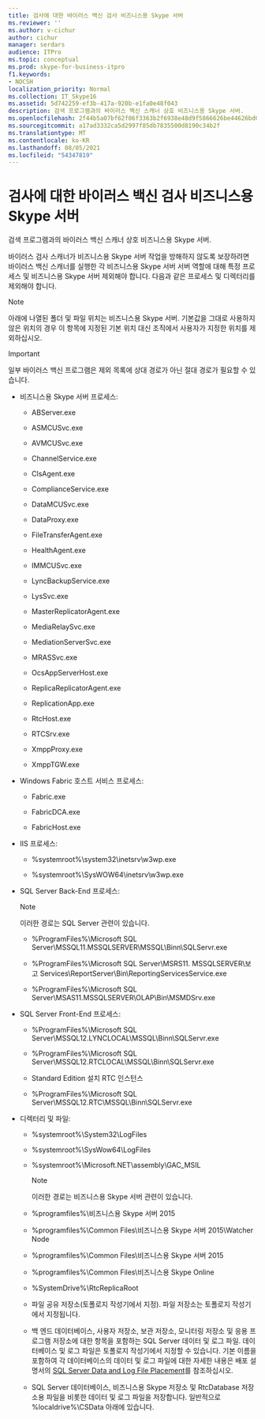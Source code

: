 ```yaml
---
title: 검사에 대한 바이러스 백신 검사 비즈니스용 Skype 서버
ms.reviewer: ''
ms.author: v-cichur
author: cichur
manager: serdars
audience: ITPro
ms.topic: conceptual
ms.prod: skype-for-business-itpro
f1.keywords:
- NOCSH
localization_priority: Normal
ms.collection: IT_Skype16
ms.assetid: 5d742259-ef3b-417a-920b-e1fa0e48f043
description: 검색 프로그램과의 바이러스 백신 스캐너 상호 비즈니스용 Skype 서버.
ms.openlocfilehash: 2f44b5a07bf62f06f3363b2f6938e48d9f5866626be44626bd0bd3cb4cf3a2d3
ms.sourcegitcommit: a17ad3332ca5d2997f85db7835500d8190c34b2f
ms.translationtype: MT
ms.contentlocale: ko-KR
ms.lasthandoff: 08/05/2021
ms.locfileid: "54347819"
---
```

# <a name="antivirus-scanning-exclusions-for-skype-for-business-server"></a>검사에 대한 바이러스 백신 검사 비즈니스용 Skype 서버

검색 프로그램과의 바이러스 백신 스캐너 상호 비즈니스용 Skype 서버.

바이러스 검사 스캐너가 비즈니스용 Skype 서버 작업을 방해하지 않도록 보장하려면 바이러스 백신 스캐너를 실행한 각 비즈니스용 Skype 서버 서버 역할에 대해 특정 프로세스 및 비즈니스용 Skype 서버 제외해야 합니다. 다음과 같은 프로세스 및 디렉터리를 제외해야 합니다.

> [!NOTE]
> 아래에 나열된 폴더 및 파일 위치는 비즈니스용 Skype 서버. 기본값을 그대로 사용하지 않은 위치의 경우 이 항목에 지정된 기본 위치 대신 조직에서 사용자가 지정한 위치를 제외하십시오.

> [!IMPORTANT]
> 일부 바이러스 백신 프로그램은 제외 목록에 상대 경로가 아닌 절대 경로가 필요할 수 있습니다.

- 비즈니스용 Skype 서버 프로세스:

  - ABServer.exe

  - ASMCUSvc.exe

  - AVMCUSvc.exe

  - ChannelService.exe

  - ClsAgent.exe

  - ComplianceService.exe

  - DataMCUSvc.exe

  - DataProxy.exe

  - FileTransferAgent.exe

  - HealthAgent.exe

  - IMMCUSvc.exe
  
  - LyncBackupService.exe

  - LysSvc.exe

  - MasterReplicatorAgent.exe

  - MediaRelaySvc.exe

  - MediationServerSvc.exe

  - MRASSvc.exe

  - OcsAppServerHost.exe

  - ReplicaReplicatorAgent.exe

  - ReplicationApp.exe

  - RtcHost.exe

  - RTCSrv.exe

  - XmppProxy.exe

  - XmppTGW.exe

- Windows Fabric 호스트 서비스 프로세스:

  - Fabric.exe

  - FabricDCA.exe

  - FabricHost.exe

- IIS 프로세스:

  - %systemroot%\system32\inetsrv\w3wp.exe

  - %systemroot%\SysWOW64\inetsrv\w3wp.exe

- SQL Server Back-End 프로세스:

    > [!NOTE]
    > 이러한 경로는 SQL Server 관련이 있습니다.

  - %ProgramFiles%\Microsoft SQL Server\MSSQL11.MSSQLSERVER\MSSQL\Binn\SQLServr.exe

  - %ProgramFiles%\Microsoft SQL Server\MSRS11. MSSQLSERVER\보고 Services\ReportServer\Bin\ReportingServicesService.exe

  - %ProgramFiles%\Microsoft SQL Server\MSAS11.MSSQLSERVER\OLAP\Bin\MSMDSrv.exe

- SQL Server Front-End 프로세스:

  - %ProgramFiles%\Microsoft SQL Server\MSSQL12.LYNCLOCAL\MSSQL\Binn\SQLServr.exe

  - %ProgramFiles%\Microsoft SQL Server\MSSQL12.RTCLOCAL\MSSQL\Binn\SQLServr.exe

  - Standard Edition 설치 RTC 인스턴스

  - %ProgramFiles%\Microsoft SQL Server\MSSQL12.RTC\MSSQL\Binn\SQLServr.exe

- 디렉터리 및 파일:

  - %systemroot%\System32\LogFiles

  - %systemroot%\SysWow64\LogFiles

  - %systemroot%\Microsoft.NET\assembly\GAC_MSIL

    > [!NOTE]
    > 이러한 경로는 비즈니스용 Skype 서버 관련이 있습니다.

  - %programfiles%\비즈니스용 Skype 서버 2015

  - %programfiles%\Common Files\비즈니스용 Skype 서버 2015\Watcher Node

  - %programfiles%\Common Files\비즈니스용 Skype 서버 2015

  - %programfiles%\Common Files\비즈니스용 Skype Online

  - %SystemDrive%\RtcReplicaRoot

  - 파일 공유 저장소(토폴로지 작성기에서 지정). 파일 저장소는 토폴로지 작성기에서 지정됩니다.

  - 백 엔드 데이터베이스, 사용자 저장소, 보관 저장소, 모니터링 저장소 및 응용 프로그램 저장소에 대한 항목을 포함하는 SQL Server 데이터 및 로그 파일. 데이터베이스 및 로그 파일은 토폴로지 작성기에서 지정할 수 있습니다. 기본 이름을 포함하여 각 데이터베이스의 데이터 및 로그 파일에 대한 자세한 내용은 배포 설명서의 [SQL Server Data and Log File Placement](/previous-versions/office/lync-server-2013/lync-server-2013-sql-server-data-and-log-file-placement)를 참조하십시오.

  - SQL Server 데이터베이스, 비즈니스용 Skype 저장소 및 RtcDatabase 저장소용 파일을 비롯한 데이터 및 로그 파일을 저장합니다. 일반적으로 %localdrive%\CSData 아래에 있습니다.